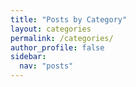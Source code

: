 ```yaml
---
title: "Posts by Category"
layout: categories
permalink: /categories/
author_profile: false
sidebar:
  nav: "posts"
---
```

